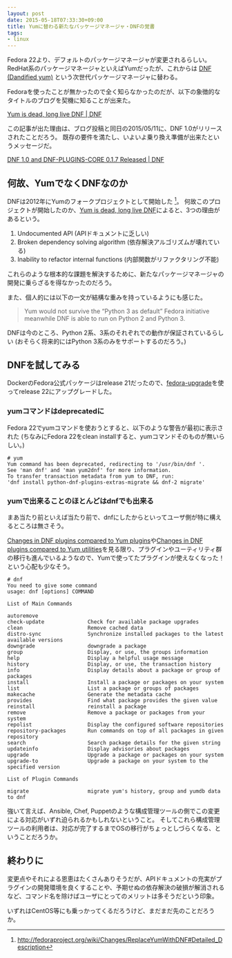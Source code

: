 ```yaml
---
layout: post
date: 2015-05-18T07:33:30+09:00
title: Yumに替わる新たなパッケージマネージャ・DNFの覚書
tags:
- linux
---
```

Fedora 22より、デフォルトのパッケージマネージャが変更されるらしい。
RedHat系のパッケージマネージャといえばYumだったが、これからは [DNF (Dandified yum)](https://fedoraproject.org/wiki/Features/DNF) という次世代パッケージマネージャに替わる。

Fedoraを使ったことが無かったので全く知らなかったのだが、以下の象徴的なタイトルのブログを契機に知ることが出来た。

[Yum is dead, long live DNF | DNF](http://dnf.baseurl.org/2015/05/11/yum-is-dead-long-live-dnf/)

この記事が出た理由は、ブログ投稿と同日の2015/05/11に、DNF 1.0がリリースされたことだろう。
既存の要件を満たし、いよいよ乗り換え準備が出来たというメッセージだ。

[DNF 1.0 and DNF-PLUGINS-CORE 0.1.7 Released | DNF](http://dnf.baseurl.org/2015/05/11/dnf-1-0-and-dnf-plugins-core-0-1-7-released/)

何故、YumでなくDNFなのか
---

DNFは2012年にYumのフォークプロジェクトとして開始した [^1]。
何故このプロジェクトが開始したのか、[Yum is dead, long live DNF](http://dnf.baseurl.org/2015/05/11/yum-is-dead-long-live-dnf/)によると、3つの理由があるという。

1. Undocumented API (APIドキュメントに乏しい)
1. Broken dependency solving algorithm (依存解決アルゴリズムが壊れている)
1. Inability to refactor internal functions (内部関数がリファクタリング不能)

これらのような根本的な課題を解決するために、新たなパッケージマネージャの開発に乗らざるを得なかったのだろう。

また、個人的には以下の一文が結構な重みを持っているようにも感じた。

> Yum would not survive the “Python 3 as default” Fedora initiative meanwhile DNF is able to run on Python 2 and Python 3.

DNFは今のところ、Python 2系、3系のそれぞれでの動作が保証されているらしい (おそらく将来的にはPython 3系のみをサポートするのだろう。)

DNFを試してみる
---

DockerのFedora公式パッケージはrelease 21だったので、[fedora-upgrade](https://fedoraproject.org/wiki/Upgrading_Fedora_using_yum#fedora-upgrade)を使ってrelease 22にアップグレードした。

### yumコマンドはdeprecatedに

Fedora 22でyumコマンドを使おうとすると、以下のような警告が最初に表示された (ちなみにFedora 22をclean installすると、yumコマンドそのものが無いらしい。)

```console
# yum
Yum command has been deprecated, redirecting to '/usr/bin/dnf '.
See 'man dnf' and 'man yum2dnf' for more information.
To transfer transaction metadata from yum to DNF, run:
'dnf install python-dnf-plugins-extras-migrate && dnf-2 migrate'
```

### yumで出来ることのほとんどはdnfでも出来る

まあ当たり前といえば当たり前で、dnfにしたからといってユーザ側が特に構えるところは無さそう。

[Changes in DNF plugins compared to Yum plugins](http://dnf.readthedocs.org/en/latest/cli_vs_yum.html#changes-in-dnf-plugins-compared-to-yum-plugins)や[Changes in DNF plugins compared to Yum utilities](http://dnf.readthedocs.org/en/latest/cli_vs_yum.html#changes-in-dnf-plugins-compared-to-yum-utilities)を見る限り、プラグインやユーティリティ群の移行も進んでいるようなので、Yumで使ってたプラグインが使えなくなった！という心配も少なそう。

```console
# dnf
You need to give some command
usage: dnf [options] COMMAND

List of Main Commands

autoremove
check-update              Check for available package upgrades
clean                     Remove cached data
distro-sync               Synchronize installed packages to the latest available versions
downgrade                 downgrade a package
group                     Display, or use, the groups information
help                      Display a helpful usage message
history                   Display, or use, the transaction history
info                      Display details about a package or group of packages
install                   Install a package or packages on your system
list                      List a package or groups of packages
makecache                 Generate the metadata cache
provides                  Find what package provides the given value
reinstall                 reinstall a package
remove                    Remove a package or packages from your system
repolist                  Display the configured software repositories
repository-packages       Run commands on top of all packages in given repository
search                    Search package details for the given string
updateinfo                Display advisories about packages
upgrade                   Upgrade a package or packages on your system
upgrade-to                Upgrade a package on your system to the specified version

List of Plugin Commands

migrate                   migrate yum's history, group and yumdb data to dnf
```

強いて言えば、Ansible, Chef, Puppetのような構成管理ツールの側でこの変更による対応がいずれ迫られるかもしれないということ。
そしてこれら構成管理ツールの利用者は、対応が完了するまでOSの移行がちょっとしづらくなる、ということだろうか。

終わりに
---

変更点やそれによる恩恵はたくさんありそうだが、APIドキュメントの充実がプラグインの開発環境を良くすることや、予期せぬの依存解決の破損が解消されるなど、コマンド名を除けばユーザにとってのメリットは多そうだという印象。

いずれはCentOS等にも乗っかってくるだろうけど、まだまだ先のことだろうか。

[^1]: http://fedoraproject.org/wiki/Changes/ReplaceYumWithDNF#Detailed_Description
